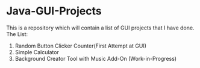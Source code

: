 # Java-GUI-Projects
This is a repository which will contain a list of GUI projects that I have done.
The List:
1. Random Button Clicker Counter(First Attempt at GUI)
2. Simple Calculator
3. Background Creator Tool with Music Add-On (Work-in-Progress)

